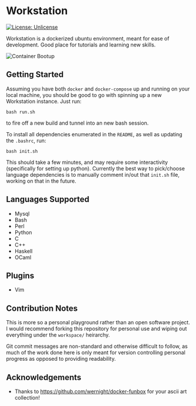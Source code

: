 # Workstation
[![License: Unlicense](https://img.shields.io/badge/license-Unlicense-blue.svg)](http://unlicense.org/)

Workstation is a dockerized ubuntu environment, meant for ease of development. Good place for tutorials and learning new skills.

![Container Bootup](https://github.com/AlexMapley/workstation/blob/master/art/bootup.png)

## Getting Started
Assuming you have both `docker` and `docker-compose` up and running on your local machine, you should be good to go with spinning up a new Workstation instance. Just run:

```
bash run.sh
```

to fire off a new build and tunnel into an new bash session.

To install all dependencies enumerated in the `README`, as well as updating the `.bashrc`, run:

```
bash init.sh
```

This should take a few minutes, and may require some interactivity (specifically for setting up python). Currently the best way to pick/choose language dependencies is to manually comment in/out that `init.sh` file, working on that in the future. 

## Languages Supported
- Mysql
- Bash
- Perl
- Python
- C
- C++
- Haskell
- OCaml

## Plugins
- Vim

## Contribution Notes
This is more so a personal playground rather than an open software project. I would recommend forking this repository for personal use and wiping out everything under the `workspace/` heirarchy.

Git commit messages are non-standard and otherwise difficult to follow, as much of the work done here is only meant for version controlling personal progress as opposed to providing readability.

## Acknowledgements
- Thanks to https://github.com/wernight/docker-funbox for your ascii art collection!
